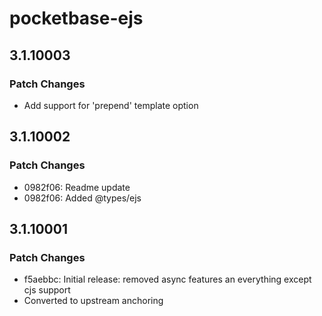 # pocketbase-ejs

## 3.1.10003

### Patch Changes

- Add support for 'prepend' template option

## 3.1.10002

### Patch Changes

- 0982f06: Readme update
- 0982f06: Added @types/ejs

## 3.1.10001

### Patch Changes

- f5aebbc: Initial release: removed async features an everything except cjs support
- Converted to upstream anchoring
